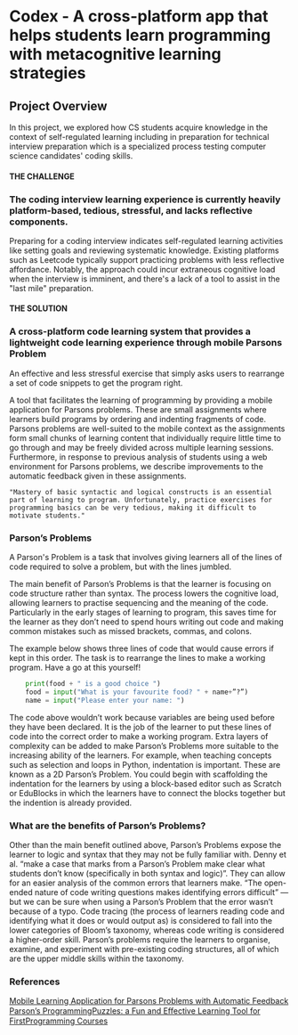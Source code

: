 # Codex - A cross-platform app that helps students learn programming with metacognitive learning strategies

## Project Overview
In this project, we explored how CS students acquire knowledge in the context of self-regulated learning including in preparation for technical interview preparation which is a specialized process testing computer science candidates' coding skills.

#### THE CHALLENGE
### The coding interview learning experience is currently heavily platform-based, tedious, stressful, and lacks reflective components.
Preparing for a coding interview indicates self-regulated learning activities like setting goals and reviewing systematic knowledge. Existing platforms such as Leetcode typically support practicing problems with less reflective affordance. Notably, the approach could incur extraneous cognitive load when the interview is imminent, and there's a lack of a tool to assist in the "last mile" preparation.

#### THE SOLUTION
### A cross-platform code learning system that provides a lightweight code learning experience through mobile Parsons Problem

An effective and less stressful exercise that simply asks users to rearrange a set of code snippets to get the program right.

A tool that facilitates the learning of programming by providing a mobile application for Parsons problems. These are small assignments where learners build programs by ordering and indenting fragments of code. Parsons problems are well-suited to the mobile context as the assignments form small chunks of learning content that individually require little time to go through and may be freely divided across multiple learning sessions. Furthermore, in response to previous analysis of students using a web environment for Parsons problems, we describe improvements to the automatic feedback given in these assignments.

    "Mastery of basic syntactic and logical constructs is an essential part of learning to program. Unfortunately, practice exercises for programming basics can be very tedious, making it difficult to motivate students." 

### Parson’s Problems
A Parson's Problem is a task that involves giving learners all of the lines of code required to solve a problem, but with the lines jumbled.

The main benefit of Parson’s Problems is that the learner is focusing on code structure rather than syntax. The process lowers the cognitive load, allowing learners to practise sequencing and the meaning of the code. Particularly in the early stages of learning to program, this saves time for the learner as they don’t need to spend hours writing out code and making common mistakes such as missed brackets, commas, and colons.

The example below shows three lines of code that would cause errors if kept in this order. The task is to rearrange the lines to make a working program.
Have a go at this yourself!

``` python
    print(food + " is a good choice ")
    food = input("What is your favourite food? " + name+”?”)
    name = input("Please enter your name: ")
```
The code above wouldn’t work because variables are being used before they have been declared. It is the job of the learner to put these lines of code into the correct order to make a working program.
Extra layers of complexity can be added to make Parson’s Problems more suitable to the increasing ability of the learners. For example, when teaching concepts such as selection and loops in Python, indentation is important. These are known as a 2D Parson’s Problem. You could begin with scaffolding the indentation for the learners by using a block-based editor such as Scratch or EduBlocks in which the learners have to connect the blocks together but the indention is already provided. 

### What are the benefits of Parson’s Problems?
Other than the main benefit outlined above, Parson’s Problems expose the learner to logic and syntax that they may not be fully familiar with.
Denny et al. “make a case that marks from a Parson’s Problem make clear what students don’t know (specifically in both syntax and logic)”. They can allow for an easier analysis of the common errors that learners make. “The open-ended nature of code writing questions makes identifying errors difficult” — but we can be sure when using a Parson’s Problem that the error wasn’t because of a typo.
Code tracing (the process of learners reading code and identifying what it does or would output as) is considered to fall into the lower categories of Bloom’s taxonomy, whereas code writing is considered a higher-order skill. Parson’s problems require the learners to organise, examine, and experiment with pre-existing coding structures, all of which are the upper middle skills within the taxonomy.

### References
[Mobile Learning Application for Parsons Problems with Automatic Feedback](https://www.researchgate.net/publication/258432280_A_Mobile_Learning_Application_for_Parsons_Problems_with_Automatic_Feedback)
[Parson’s ProgrammingPuzzles: a Fun and Eﬀective Learning Tool for FirstProgramming Courses](https://www.researchgate.net/publication/262160581_Parson's_programming_puzzles_A_fun_and_effective_learning_tool_for_first_programming_courses)